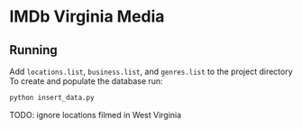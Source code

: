 IMDb Virginia Media
======
## Running
Add `locations.list`, `business.list`, and `genres.list` to the project directory
To create and populate the database run:
```bash
python insert_data.py
```
TODO: ignore locations filmed in West Virginia